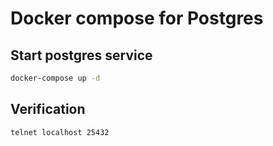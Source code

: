 # Docker compose for Postgres

## Start postgres service

```bash
docker-compose up -d
```

## Verification

```bash
telnet localhost 25432
```
